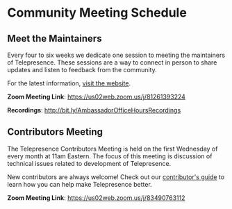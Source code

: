 # Community Meeting Schedule

## Meet the Maintainers

Every four to six weeks we dedicate one session to meeting the maintainers of Telepresence.  These sessions are a way to connect in person to share updates and listen to feedback from the community. 

For the latest information, [visit the website](https://www.getambassador.io/about-us/events/meet-the-maintainers/).


**Zoom Meeting Link**: https://us02web.zoom.us/j/81261393224

**Recordings**: http://bit.ly/AmbassadorOfficeHoursRecordings

## Contributors Meeting

The Telepresence Contributors Meeting is held on the first Wednesday of every month at 11am Eastern.  The focus of this meeting is discussion of technical issues related to development of Telepresence.

New contributors are always welcome! Check out our [contributor's guide](DEVELOPING.md) to learn how you can help make Telepresence better.

**Zoom Meeting Link**: https://us02web.zoom.us/j/83490763112
